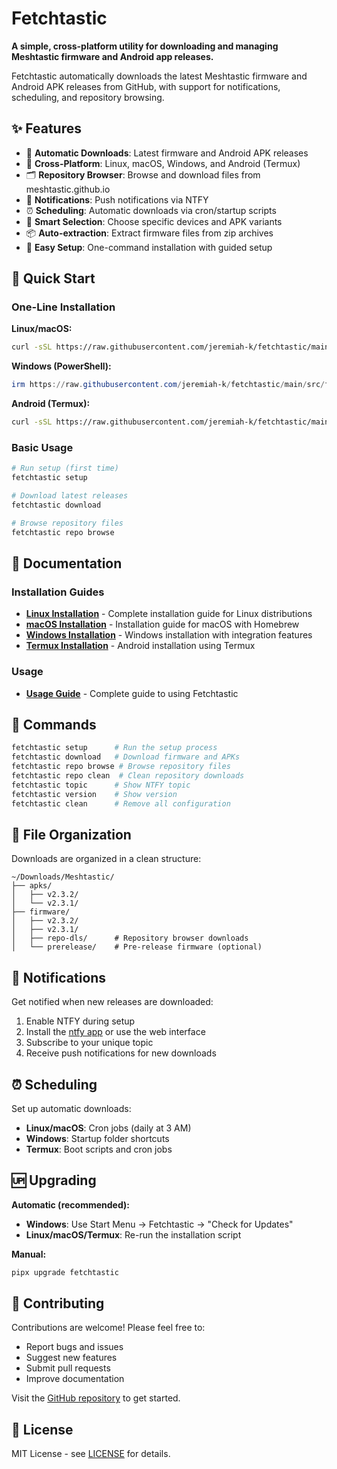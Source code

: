 # Fetchtastic

**A simple, cross-platform utility for downloading and managing Meshtastic firmware and Android app releases.**

Fetchtastic automatically downloads the latest Meshtastic firmware and Android APK releases from GitHub, with support for notifications, scheduling, and repository browsing.

## ✨ Features

- 🔄 **Automatic Downloads**: Latest firmware and Android APK releases
- 📱 **Cross-Platform**: Linux, macOS, Windows, and Android (Termux)
- 🗂️ **Repository Browser**: Browse and download files from meshtastic.github.io
- 🔔 **Notifications**: Push notifications via NTFY
- ⏰ **Scheduling**: Automatic downloads via cron/startup scripts
- 🎯 **Smart Selection**: Choose specific devices and APK variants
- 📦 **Auto-extraction**: Extract firmware files from zip archives
- 🔧 **Easy Setup**: One-command installation with guided setup

## 🚀 Quick Start

### One-Line Installation

**Linux/macOS:**

```bash
curl -sSL https://raw.githubusercontent.com/jeremiah-k/fetchtastic/main/src/fetchtastic/tools/setup_fetchtastic.sh | bash
```

**Windows (PowerShell):**

```powershell
irm https://raw.githubusercontent.com/jeremiah-k/fetchtastic/main/src/fetchtastic/tools/setup_fetchtastic.ps1 | iex
```

**Android (Termux):**

```bash
curl -sSL https://raw.githubusercontent.com/jeremiah-k/fetchtastic/main/src/fetchtastic/tools/setup_fetchtastic.sh | bash
```

### Basic Usage

```bash
# Run setup (first time)
fetchtastic setup

# Download latest releases
fetchtastic download

# Browse repository files
fetchtastic repo browse
```

## 📖 Documentation

### Installation Guides

- **[Linux Installation](docs/linux-installation.md)** - Complete installation guide for Linux distributions
- **[macOS Installation](docs/macos-installation.md)** - Installation guide for macOS with Homebrew
- **[Windows Installation](docs/windows-installation.md)** - Windows installation with integration features
- **[Termux Installation](docs/termux-installation.md)** - Android installation using Termux

### Usage

- **[Usage Guide](docs/usage-guide.md)** - Complete guide to using Fetchtastic

## 🔧 Commands

```bash
fetchtastic setup      # Run the setup process
fetchtastic download   # Download firmware and APKs
fetchtastic repo browse # Browse repository files
fetchtastic repo clean  # Clean repository downloads
fetchtastic topic      # Show NTFY topic
fetchtastic version    # Show version
fetchtastic clean      # Remove all configuration
```

## 📁 File Organization

Downloads are organized in a clean structure:

```
~/Downloads/Meshtastic/
├── apks/
│   ├── v2.3.2/
│   └── v2.3.1/
├── firmware/
│   ├── v2.3.2/
│   ├── v2.3.1/
│   ├── repo-dls/      # Repository browser downloads
│   └── prerelease/    # Pre-release firmware (optional)
```

## 🔔 Notifications

Get notified when new releases are downloaded:

1. Enable NTFY during setup
2. Install the [ntfy app](https://ntfy.sh/app/) or use the web interface
3. Subscribe to your unique topic
4. Receive push notifications for new downloads

## ⏰ Scheduling

Set up automatic downloads:

- **Linux/macOS**: Cron jobs (daily at 3 AM)
- **Windows**: Startup folder shortcuts
- **Termux**: Boot scripts and cron jobs

## 🆙 Upgrading

**Automatic (recommended):**

- **Windows**: Use Start Menu → Fetchtastic → "Check for Updates"
- **Linux/macOS/Termux**: Re-run the installation script

**Manual:**

```bash
pipx upgrade fetchtastic
```

## 🤝 Contributing

Contributions are welcome! Please feel free to:

- Report bugs and issues
- Suggest new features
- Submit pull requests
- Improve documentation

Visit the [GitHub repository](https://github.com/jeremiah-k/fetchtastic) to get started.

## 📄 License

MIT License - see [LICENSE](LICENSE) for details.
